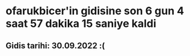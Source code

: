 # ofarukbicer'in gidisine son 6 gun 4 saat 57 dakika 15 saniye kaldi

## Gidis tarihi: 30.09.2022 :(